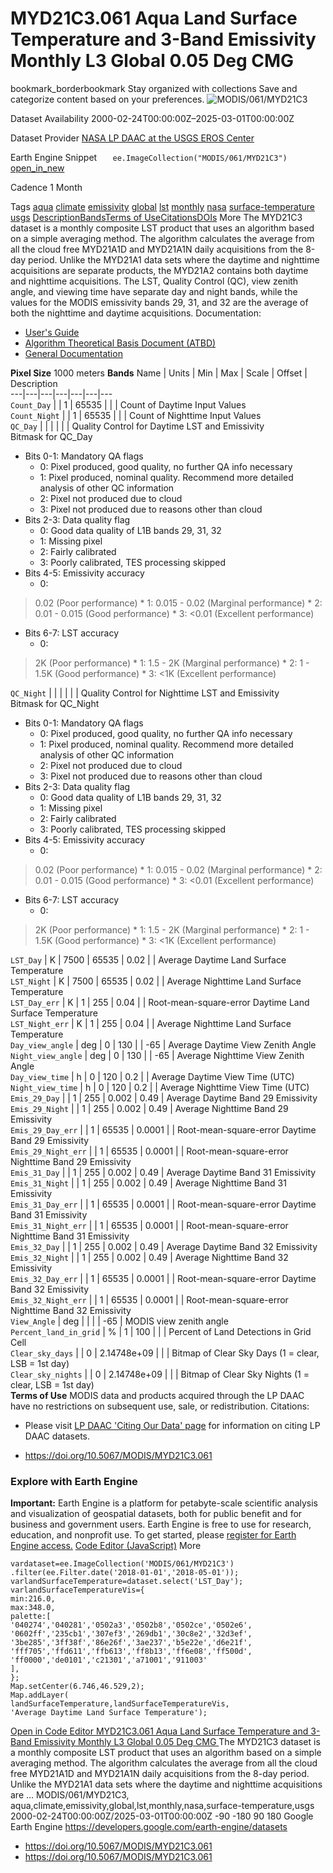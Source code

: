  
#  MYD21C3.061 Aqua Land Surface Temperature and 3-Band Emissivity Monthly L3 Global 0.05 Deg CMG 
bookmark_borderbookmark Stay organized with collections  Save and categorize content based on your preferences.
![MODIS/061/MYD21C3](https://developers.google.com/earth-engine/datasets/images/MODIS/MODIS_061_MYD21C3_sample.png) 

Dataset Availability
    2000-02-24T00:00:00Z–2025-03-01T00:00:00Z 

Dataset Provider
     [ NASA LP DAAC at the USGS EROS Center ](https://doi.org/10.5067/MODIS/MYD21C3.061) 

Earth Engine Snippet
     `    ee.ImageCollection("MODIS/061/MYD21C3")   ` [ open_in_new ](https://code.earthengine.google.com/?scriptPath=Examples:Datasets/MODIS/MODIS_061_MYD21C3) 

Cadence
    1 Month 

Tags
     [aqua](https://developers.google.com/earth-engine/datasets/tags/aqua) [climate](https://developers.google.com/earth-engine/datasets/tags/climate) [emissivity](https://developers.google.com/earth-engine/datasets/tags/emissivity) [global](https://developers.google.com/earth-engine/datasets/tags/global) [lst](https://developers.google.com/earth-engine/datasets/tags/lst) [monthly](https://developers.google.com/earth-engine/datasets/tags/monthly) [nasa](https://developers.google.com/earth-engine/datasets/tags/nasa) [surface-temperature](https://developers.google.com/earth-engine/datasets/tags/surface-temperature) [usgs](https://developers.google.com/earth-engine/datasets/tags/usgs)
[Description](https://developers.google.com/earth-engine/datasets/catalog/MODIS_061_MYD21C3#description)[Bands](https://developers.google.com/earth-engine/datasets/catalog/MODIS_061_MYD21C3#bands)[Terms of Use](https://developers.google.com/earth-engine/datasets/catalog/MODIS_061_MYD21C3#terms-of-use)[Citations](https://developers.google.com/earth-engine/datasets/catalog/MODIS_061_MYD21C3#citations)[DOIs](https://developers.google.com/earth-engine/datasets/catalog/MODIS_061_MYD21C3#dois) More
The MYD21C3 dataset is a monthly composite LST product that uses an algorithm based on a simple averaging method. The algorithm calculates the average from all the cloud free MYD21A1D and MYD21A1N daily acquisitions from the 8-day period. Unlike the MYD21A1 data sets where the daytime and nighttime acquisitions are separate products, the MYD21A2 contains both daytime and nighttime acquisitions. The LST, Quality Control (QC), view zenith angle, and viewing time have separate day and night bands, while the values for the MODIS emissivity bands 29, 31, and 32 are the average of both the nighttime and daytime acquisitions.
Documentation:
  * [User's Guide](https://lpdaac.usgs.gov/documents/1398/MOD21_User_Guide_V61.pdf)
  * [Algorithm Theoretical Basis Document (ATBD)](https://lpdaac.usgs.gov/documents/1399/MOD21_ATBD.pdf)
  * [General Documentation](https://ladsweb.modaps.eosdis.nasa.gov/filespec/MODIS/61/MYD21C3)


**Pixel Size** 1000 meters 
**Bands**
Name | Units | Min | Max | Scale | Offset | Description  
---|---|---|---|---|---|---  
`Count_Day` |  |  1  |  65535  |  |  | Count of Daytime Input Values  
`Count_Night` |  |  1  |  65535  |  |  | Count of Nighttime Input Values  
`QC_Day` |  |  |  |  |  | Quality Control for Daytime LST and Emissivity  
Bitmask for QC_Day
  * Bits 0-1: Mandatory QA flags 
    * 0: Pixel produced, good quality, no further QA info necessary
    * 1: Pixel produced, nominal quality. Recommend more detailed analysis of other QC information
    * 2: Pixel not produced due to cloud
    * 3: Pixel not produced due to reasons other than cloud
  * Bits 2-3: Data quality flag 
    * 0: Good data quality of L1B bands 29, 31, 32
    * 1: Missing pixel
    * 2: Fairly calibrated
    * 3: Poorly calibrated, TES processing skipped
  * Bits 4-5: Emissivity accuracy 
    * 0: 
> 0.02 (Poor performance) 
    * 1: 0.015 - 0.02 (Marginal performance)
    * 2: 0.01 - 0.015 (Good performance)
    * 3: <0.01 (Excellent performance)
  * Bits 6-7: LST accuracy 
    * 0: 
> 2K (Poor performance) 
    * 1: 1.5 - 2K (Marginal performance)
    * 2: 1 - 1.5K (Good performance)
    * 3: <1K (Excellent performance)

  
`QC_Night` |  |  |  |  |  | Quality Control for Nighttime LST and Emissivity  
Bitmask for QC_Night
  * Bits 0-1: Mandatory QA flags 
    * 0: Pixel produced, good quality, no further QA info necessary
    * 1: Pixel produced, nominal quality. Recommend more detailed analysis of other QC information
    * 2: Pixel not produced due to cloud
    * 3: Pixel not produced due to reasons other than cloud
  * Bits 2-3: Data quality flag 
    * 0: Good data quality of L1B bands 29, 31, 32
    * 1: Missing pixel
    * 2: Fairly calibrated
    * 3: Poorly calibrated, TES processing skipped
  * Bits 4-5: Emissivity accuracy 
    * 0: 
> 0.02 (Poor performance) 
    * 1: 0.015 - 0.02 (Marginal performance)
    * 2: 0.01 - 0.015 (Good performance)
    * 3: <0.01 (Excellent performance)
  * Bits 6-7: LST accuracy 
    * 0: 
> 2K (Poor performance) 
    * 1: 1.5 - 2K (Marginal performance)
    * 2: 1 - 1.5K (Good performance)
    * 3: <1K (Excellent performance)

  
`LST_Day` | K |  7500  |  65535  | 0.02 |  | Average Daytime Land Surface Temperature  
`LST_Night` | K |  7500  |  65535  | 0.02 |  | Average Nighttime Land Surface Temperature  
`LST_Day_err` | K |  1  |  255  | 0.04 |  | Root-mean-square-error Daytime Land Surface Temperature  
`LST_Night_err` | K |  1  |  255  | 0.04 |  | Average Nighttime Land Surface Temperature  
`Day_view_angle` | deg |  0  |  130  |  | -65 | Average Daytime View Zenith Angle  
`Night_view_angle` | deg |  0  |  130  |  | -65 | Average Nighttime View Zenith Angle  
`Day_view_time` | h |  0  |  120  | 0.2 |  | Average Daytime View Time (UTC)  
`Night_view_time` | h |  0  |  120  | 0.2 |  | Average Nighttime View Time (UTC)  
`Emis_29_Day` |  |  1  |  255  | 0.002 | 0.49 | Average Daytime Band 29 Emissivity  
`Emis_29_Night` |  |  1  |  255  | 0.002 | 0.49 | Average Nighttime Band 29 Emissivity  
`Emis_29_Day_err` |  |  1  |  65535  | 0.0001 |  | Root-mean-square-error Daytime Band 29 Emissivity  
`Emis_29_Night_err` |  |  1  |  65535  | 0.0001 |  | Root-mean-square-error Nighttime Band 29 Emissivity  
`Emis_31_Day` |  |  1  |  255  | 0.002 | 0.49 | Average Daytime Band 31 Emissivity  
`Emis_31_Night` |  |  1  |  255  | 0.002 | 0.49 | Average Nighttime Band 31 Emissivity  
`Emis_31_Day_err` |  |  1  |  65535  | 0.0001 |  | Root-mean-square-error Daytime Band 31 Emissivity  
`Emis_31_Night_err` |  |  1  |  65535  | 0.0001 |  | Root-mean-square-error Nighttime Band 31 Emissivity  
`Emis_32_Day` |  |  1  |  255  | 0.002 | 0.49 | Average Daytime Band 32 Emissivity  
`Emis_32_Night` |  |  1  |  255  | 0.002 | 0.49 | Average Nighttime Band 32 Emissivity  
`Emis_32_Day_err` |  |  1  |  65535  | 0.0001 |  | Root-mean-square-error Daytime Band 32 Emissivity  
`Emis_32_Night_err` |  |  1  |  65535  | 0.0001 |  | Root-mean-square-error Nighttime Band 32 Emissivity  
`View_Angle` | deg |  |  |  | -65 | MODIS view zenith angle  
`Percent_land_in_grid` | % |  1  |  100  |  |  | Percent of Land Detections in Grid Cell  
`Clear_sky_days` |  |  0  |  2.14748e+09  |  |  | Bitmap of Clear Sky Days (1 = clear, LSB = 1st day)  
`Clear_sky_nights` |  |  0  |  2.14748e+09  |  |  | Bitmap of Clear Sky Nights (1 = clear, LSB = 1st day)  
**Terms of Use**
MODIS data and products acquired through the LP DAAC have no restrictions on subsequent use, sale, or redistribution.
Citations:
  * Please visit [LP DAAC 'Citing Our Data' page](https://lpdaac.usgs.gov/citing_our_data) for information on citing LP DAAC datasets.


  * [ https://doi.org/10.5067/MODIS/MYD21C3.061 ](https://doi.org/10.5067/MODIS/MYD21C3.061)


### Explore with Earth Engine
**Important:** Earth Engine is a platform for petabyte-scale scientific analysis and visualization of geospatial datasets, both for public benefit and for business and government users. Earth Engine is free to use for research, education, and nonprofit use. To get started, please [register for Earth Engine access.](https://console.cloud.google.com/earth-engine)
[Code Editor (JavaScript)](https://developers.google.com/earth-engine/datasets/catalog/MODIS_061_MYD21C3#code-editor-javascript-sample) More
```
vardataset=ee.ImageCollection('MODIS/061/MYD21C3')
.filter(ee.Filter.date('2018-01-01','2018-05-01'));
varlandSurfaceTemperature=dataset.select('LST_Day');
varlandSurfaceTemperatureVis={
min:216.0,
max:348.0,
palette:[
'040274','040281','0502a3','0502b8','0502ce','0502e6',
'0602ff','235cb1','307ef3','269db1','30c8e2','32d3ef',
'3be285','3ff38f','86e26f','3ae237','b5e22e','d6e21f',
'fff705','ffd611','ffb613','ff8b13','ff6e08','ff500d',
'ff0000','de0101','c21301','a71001','911003'
],
};
Map.setCenter(6.746,46.529,2);
Map.addLayer(
landSurfaceTemperature,landSurfaceTemperatureVis,
'Average Daytime Land Surface Temperature');
```
[ Open in Code Editor ](https://code.earthengine.google.com/?scriptPath=Examples:Datasets/MODIS/MODIS_061_MYD21C3)
[ MYD21C3.061 Aqua Land Surface Temperature and 3-Band Emissivity Monthly L3 Global 0.05 Deg CMG ](https://developers.google.com/earth-engine/datasets/catalog/MODIS_061_MYD21C3)
The MYD21C3 dataset is a monthly composite LST product that uses an algorithm based on a simple averaging method. The algorithm calculates the average from all the cloud free MYD21A1D and MYD21A1N daily acquisitions from the 8-day period. Unlike the MYD21A1 data sets where the daytime and nighttime acquisitions are …
MODIS/061/MYD21C3, aqua,climate,emissivity,global,lst,monthly,nasa,surface-temperature,usgs 
2000-02-24T00:00:00Z/2025-03-01T00:00:00Z
-90 -180 90 180 
Google Earth Engine
https://developers.google.com/earth-engine/datasets
  * [ https://doi.org/10.5067/MODIS/MYD21C3.061 ](https://doi.org/https://doi.org/10.5067/MODIS/MYD21C3.061)
  * [ https://doi.org/10.5067/MODIS/MYD21C3.061 ](https://doi.org/https://developers.google.com/earth-engine/datasets/catalog/MODIS_061_MYD21C3)


